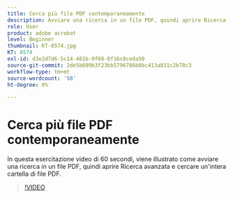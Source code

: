 ```yaml
---
title: Cerca più file PDF contemporaneamente
description: Avviare una ricerca in un file PDF, quindi aprire Ricerca avanzata e cercare un'intera cartella di file PDF
role: User
product: adobe acrobat
level: Beginner
thumbnail: KT-8574.jpg
KT: 8574
exl-id: d3e2d7d6-5c14-461b-9f68-8f16c8ceda50
source-git-commit: 2de5b609b3f23bb5796786b6bc413a831c2b78c3
workflow-type: tm+mt
source-wordcount: '58'
ht-degree: 0%

---
```


# Cerca più file PDF contemporaneamente

In questa esercitazione video di 60 secondi, viene illustrato come avviare una ricerca in un file PDF, quindi aprire Ricerca avanzata e cercare un&#39;intera cartella di file PDF.

>[!VIDEO](https://video.tv.adobe.com/v/336363?hidetitle=true)
